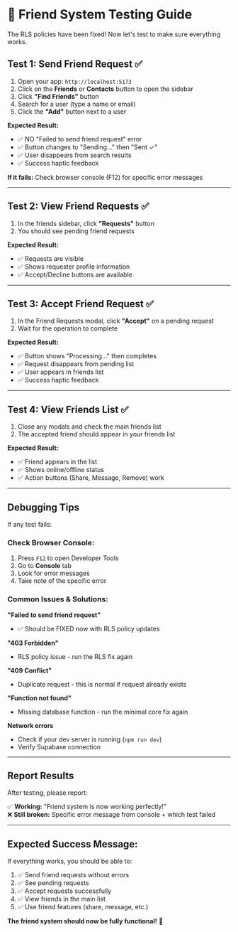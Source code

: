 # 🧪 Friend System Testing Guide

The RLS policies have been fixed! Now let's test to make sure everything works.

## **Test 1: Send Friend Request** ✅

1. Open your app: `http://localhost:5173`
2. Click on the **Friends** or **Contacts** button to open the sidebar
3. Click **"Find Friends"** button
4. Search for a user (type a name or email)
5. Click the **"Add"** button next to a user

**Expected Result:** 
- ✅ NO "Failed to send friend request" error
- ✅ Button changes to "Sending..." then "Sent ✓"
- ✅ User disappears from search results
- ✅ Success haptic feedback

**If it fails:** Check browser console (F12) for specific error messages

---

## **Test 2: View Friend Requests** ✅

1. In the friends sidebar, click **"Requests"** button
2. You should see pending friend requests

**Expected Result:**
- ✅ Requests are visible
- ✅ Shows requester profile information
- ✅ Accept/Decline buttons are available

---

## **Test 3: Accept Friend Request** ✅

1. In the Friend Requests modal, click **"Accept"** on a pending request
2. Wait for the operation to complete

**Expected Result:**
- ✅ Button shows "Processing..." then completes
- ✅ Request disappears from pending list
- ✅ User appears in friends list
- ✅ Success haptic feedback

---

## **Test 4: View Friends List** ✅

1. Close any modals and check the main friends list
2. The accepted friend should appear in your friends list

**Expected Result:**
- ✅ Friend appears in the list
- ✅ Shows online/offline status
- ✅ Action buttons (Share, Message, Remove) work

---

## **Debugging Tips**

If any test fails:

### **Check Browser Console:**
1. Press `F12` to open Developer Tools
2. Go to **Console** tab
3. Look for error messages
4. Take note of the specific error

### **Common Issues & Solutions:**

**"Failed to send friend request"**
- ✅ Should be FIXED now with RLS policy updates

**"403 Forbidden"** 
- RLS policy issue - run the RLS fix again

**"409 Conflict"**
- Duplicate request - this is normal if request already exists

**"Function not found"**
- Missing database function - run the minimal core fix again

**Network errors**
- Check if your dev server is running (`npm run dev`)
- Verify Supabase connection

---

## **Report Results**

After testing, please report:

✅ **Working:** "Friend system is now working perfectly!"  
❌ **Still broken:** Specific error message from console + which test failed

---

## **Expected Success Message:**

If everything works, you should be able to:
1. ✅ Send friend requests without errors
2. ✅ See pending requests 
3. ✅ Accept requests successfully
4. ✅ View friends in the main list
5. ✅ Use friend features (share, message, etc.)

**The friend system should now be fully functional!** 🚀